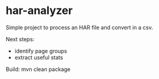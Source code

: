 # har-analyzer

Simple project to process an HAR file and convert in a csv.

Next steps:

- identify page groups
- extract useful stats

Build: mvn clean package
